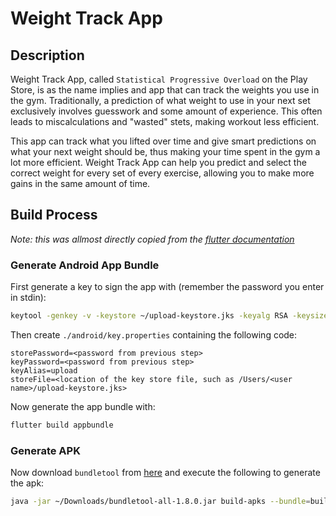 # Weight Track App

## Description
Weight Track App, called `Statistical Progressive Overload` on the Play Store, is as the name implies and app that can track the weights you use in the gym.
Traditionally, a prediction of what weight to use in your next set exclusively involves guesswork and some amount of experience.
This often leads to miscalculations and "wasted" stets, making workout less efficient.

This app can track what you lifted over time and give smart predictions on what your next weight should be, thus making your time spent in the gym a lot more efficient.
Weight Track App can help you predict and select the correct weight for every set of every exercise, allowing you to make more gains in the same amount of time.

## Build Process
*Note: this was allmost directly copied from the [flutter documentation](https://flutter.dev/docs/deployment/android)*

### Generate Android App Bundle
First generate a key to sign the app with (remember the password you enter in stdin):
```bash
keytool -genkey -v -keystore ~/upload-keystore.jks -keyalg RSA -keysize 2048 -validity 10000 -alias upload
```

Then create ``./android/key.properties`` containing the following code:
```properties
storePassword=<password from previous step>
keyPassword=<password from previous step>
keyAlias=upload
storeFile=<location of the key store file, such as /Users/<user name>/upload-keystore.jks>
```

Now generate the app bundle with:
```bash
flutter build appbundle
```

### Generate APK
Now download `bundletool` from [here](https://github.com/google/bundletool/releases) and execute the following to generate the apk:
```bash
java -jar ~/Downloads/bundletool-all-1.8.0.jar build-apks --bundle=build/app/outputs/bundle/release/app-release.aab --output=build/weight-track-app.apks
```